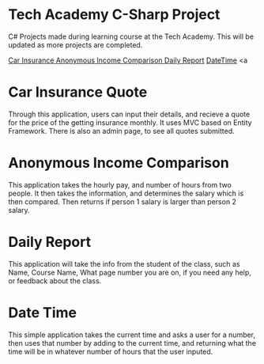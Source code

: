 # Tech Academy C-Sharp Project
 C# Projects made during learning course at the Tech Academy. This will be updated as more projects are completed.

<a href=http://github.com/micah734/Tech-Academy-C-Sharp-Project/CarInsurance> Car Insurance </a>
<a href=https://github.com/micah734/Tech-Academy-C-Sharp-Project/blob/main/AnonymousIncomeComparison/AnonymousIncomeComparison> Anonymous Income Comparison </a>
<a href=https://github.com/micah734/Tech-Academy-C-Sharp-Project/tree/main/DailyReport>Daily Report</a>
<a href=https://github.com/micah734/Tech-Academy-C-Sharp-Project/blob/main/DateTimeSubmission/DateTimeSubmission/Program.cs>DateTime</a>
<a 

<h1> Car Insurance Quote </h1>
Through this application, users can input their details, and recieve a quote for the price of the getting insurance monthly. It uses MVC based on Entity Framework. There is also an admin page, to see all quotes submitted.

<h1> Anonymous Income Comparison</h1>
This application takes the hourly pay, and number of hours from two people. It then takes the information, and determines the salary which is then compared. Then returns if person 1 salary is larger than person 2 salary.

<h1> Daily Report </h1>
This application will take the info from the student of the class, such as Name, Course Name, What page number you are on, if you need any help, or feedback about the class.

<h1> Date Time </h1>
This simple application takes the current time and asks a user for a number, then uses that number by adding to the current time, and returning what the time will be in whatever number of hours that the user inputed.


